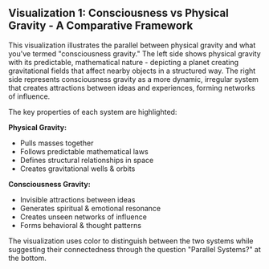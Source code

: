 ## Visualization 1: Consciousness vs Physical Gravity - A Comparative Framework

This visualization illustrates the parallel between physical gravity and what you've termed "consciousness gravity." The left side shows physical gravity with its predictable, mathematical nature - depicting a planet creating gravitational fields that affect nearby objects in a structured way. The right side represents consciousness gravity as a more dynamic, irregular system that creates attractions between ideas and experiences, forming networks of influence.

The key properties of each system are highlighted:

**Physical Gravity:**

- Pulls masses together
- Follows predictable mathematical laws
- Defines structural relationships in space
- Creates gravitational wells & orbits

**Consciousness Gravity:**

- Invisible attractions between ideas
- Generates spiritual & emotional resonance
- Creates unseen networks of influence
- Forms behavioral & thought patterns

The visualization uses color to distinguish between the two systems while suggesting their connectedness through the question "Parallel Systems?" at the bottom.